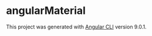 # angularMaterial

This project was generated with [Angular CLI](https://github.com/angular/angular-cli) version 9.0.1.

